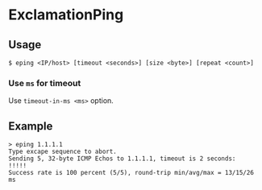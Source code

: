 # ExclamationPing

## Usage
```shell
$ eping <IP/host> [timeout <seconds>] [size <byte>] [repeat <count>]
```

### Use `ms` for timeout

Use `timeout-in-ms <ms>` option.

## Example
```
> eping 1.1.1.1
Type excape sequence to abort.
Sending 5, 32-byte ICMP Echos to 1.1.1.1, timeout is 2 seconds:
!!!!!
Success rate is 100 percent (5/5), round-trip min/avg/max = 13/15/26 ms
```
